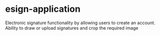 # esign-application
Electronic signature functionality by allowing users to create an account. Ability to draw or upload signatures and crop the required image
